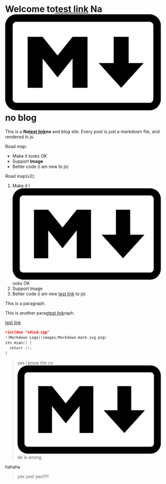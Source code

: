 # Welcome to[test link](https://www.apple.com) Na![Markdown Logo](images/Markdown-mark.svg.png)no blog

This is a **Na[test link](https://www.apple.com)no** and *blog* site. Every post is just a markdown file, and rendered in js.

Road map:

- Make it looks *OK*
- Support **Image**
- Better code (i am new to js)

Road map(v2):

1. Make it l![Markdown Logo](images/Markdown-mark.svg.png)ooks OK
2. Support Image
3. Better code (i am new [test link](https://www.apple.com) to js)

This is a paragraph.

This is another parag[test link](https://www.apple.com)raph.

[test link](https://www.apple.com)

``` C++
#incldue "sdiod.cpp"
![Markdown Logo](images/Markdown-mark.svg.png)
itn mian(] {
  returr ();
]
```

>yes i know the co![Markdown Logo](images/Markdown-mark.svg.png)de is wrong.

hahaha

>yes
>yes!
>yes!!!!!
